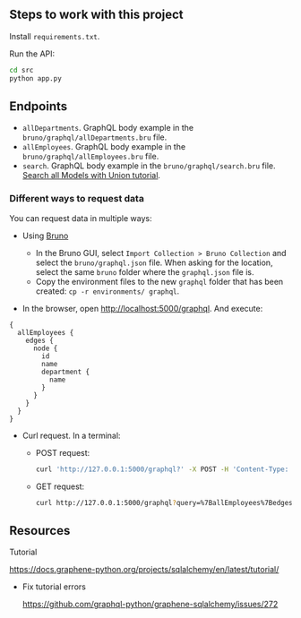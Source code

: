 ## Steps to work with this project

Install `requirements.txt`.

Run the API:

```bash
cd src
python app.py
```

## Endpoints

- `allDepartments`. GraphQL body example in the `bruno/graphql/allDepartments.bru` file.
- `allEmployees`. GraphQL body example in the `bruno/graphql/allEmployees.bru` file.
- `search`. GraphQL body example in the `bruno/graphql/search.bru` file. [Search all Models with Union tutorial](https://docs.graphene-python.org/projects/sqlalchemy/en/latest/examples/).

### Different ways to request data

You can request data in multiple ways:

- Using [Bruno](https://www.usebruno.com/)
  - In the Bruno GUI, select `Import Collection > Bruno Collection` and select the `bruno/graphql.json` file. When asking for the location, select the same `bruno` folder where the `graphql.json` file is.
  - Copy the environment files to the new `graphql` folder that has been created: `cp -r environments/ graphql`.

- In the browser, open <http://localhost:5000/graphql>. And execute:

```
{
  allEmployees {
    edges {
      node {
        id
        name
        department {
          name
        }
      }
    }
  }
}
```

- Curl request. In a terminal:

  - POST request:

    ```bash
    curl 'http://127.0.0.1:5000/graphql?' -X POST -H 'Content-Type: application/json' --data-raw '{"query":"{\n  allEmployees {\n    edges {\n      node {\n        id\n        name\n        department {\n          name\n        }\n      }\n    }\n  }\n}"}'
    ```

  - GET request:

    ```bash
    curl http://127.0.0.1:5000/graphql?query=%7BallEmployees%7Bedges%7Bnode%7Bid%20name%20department%7Bname%7D%7D%7D%7D%7D
    ```

## Resources

Tutorial

<https://docs.graphene-python.org/projects/sqlalchemy/en/latest/tutorial/>

- Fix tutorial errors

  <https://github.com/graphql-python/graphene-sqlalchemy/issues/272>
